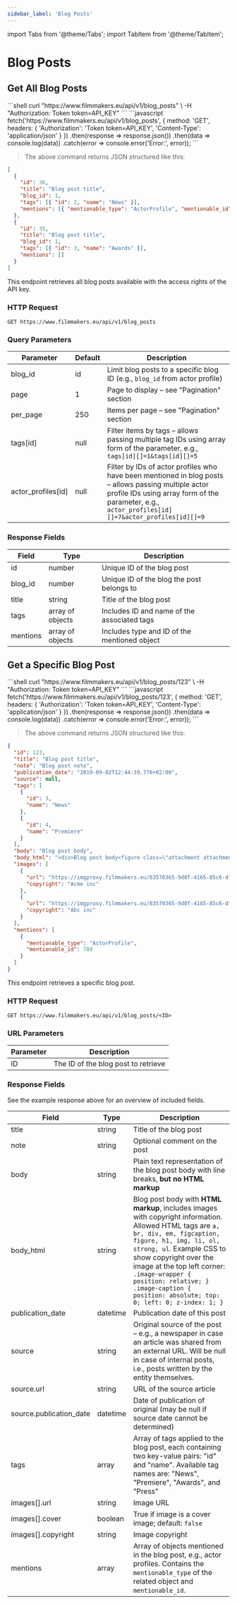 ```yaml
---
sidebar_label: 'Blog Posts'
---
```


import Tabs from '@theme/Tabs';
import TabItem from '@theme/TabItem';

# Blog Posts

## Get All Blog Posts

<Tabs groupId="api-examples">
  <TabItem value="curl" label="cURL" default>
    ```shell
    curl "https://www.filmmakers.eu/api/v1/blog_posts" \
      -H "Authorization: Token token=API_KEY"
    ```
  </TabItem>
  <TabItem value="javascript" label="JavaScript (Fetch)">
    ```javascript
    fetch('https://www.filmmakers.eu/api/v1/blog_posts', {
      method: 'GET',
      headers: {
        'Authorization': 'Token token=API_KEY',
        'Content-Type': 'application/json'
      }
    })
    .then(response => response.json())
    .then(data => console.log(data))
    .catch(error => console.error('Error:', error));
    ```
  </TabItem>
</Tabs>

> The above command returns JSON structured like this:

```json
[
  {
    "id": 36,
    "title": "Blog post title",
    "blog_id": 1,
    "tags": [{ "id": 2, "name": "News" }],
    "mentions": [{ "mentionable_type": "ActorProfile", "mentionable_id": 789 }]
  },
  {
    "id": 35,
    "title": "Blog post title",
    "blog_id": 1,
    "tags": [{ "id": 3, "name": "Awards" }],
    "mentions": []
  }
]
```

This endpoint retrieves all blog posts available with the access rights of the API key.

### HTTP Request

`GET https://www.filmmakers.eu/api/v1/blog_posts`

### Query Parameters

Parameter | Default | Description
--------- | ------- | -----------
blog_id | id | Limit blog posts to a specific blog ID (e.g., `blog_id` from actor profile)
page | 1 | Page to display – see "Pagination" section
per_page | 250 | Items per page – see "Pagination" section
tags[id] | null | Filter items by tags – allows passing multiple tag IDs using array form of the parameter, e.g., `tags[id][]=1&tags[id][]=5`
actor_profiles[id] | null | Filter by IDs of actor profiles who have been mentioned in blog posts – allows passing multiple actor profile IDs using array form of the parameter, e.g., `actor_profiles[id][]=7&actor_profiles[id][]=9`

### Response Fields

Field | Type | Description
--------- | ------- | -----------
id | number | Unique ID of the blog post
blog_id | number | Unique ID of the blog the post belongs to
title | string | Title of the blog post
tags | array of objects | Includes ID and name of the associated tags
mentions | array of objects | Includes type and ID of the mentioned object

## Get a Specific Blog Post

<Tabs groupId="api-examples">
  <TabItem value="curl" label="cURL" default>
    ```shell
    curl "https://www.filmmakers.eu/api/v1/blog_posts/123" \
      -H "Authorization: Token token=API_KEY"
    ```
  </TabItem>
  <TabItem value="javascript" label="JavaScript (Fetch)">
    ```javascript
    fetch('https://www.filmmakers.eu/api/v1/blog_posts/123', {
      method: 'GET',
      headers: {
        'Authorization': 'Token token=API_KEY',
        'Content-Type': 'application/json'
      }
    })
    .then(response => response.json())
    .then(data => console.log(data))
    .catch(error => console.error('Error:', error));
    ```
  </TabItem>
</Tabs>

> The above command returns JSON structured like this:

```json
{
  "id": 123,
  "title": "Blog post title",
  "note": "Blog post note",
  "publication_date": "2019-09-02T12:44:19.776+02:00",
  "source": null,
  "tags": [
    {
      "id": 3,
      "name": "News"
    },
    {
      "id": 4,
      "name": "Premiere"
    }
  ],
  "body": "Blog post body",
  "body_html": "<div>Blog post body<figure class=\"attachment attachment--preview attachment--jpg\"><div class=\"image-wrapper\"><img src=\"https://imgproxy.filmmakers.eu/83570365-9d0f-4165-85c6-df1dd48adb1f.jpg\"><div class=\"image-caption\"><span title=\"© Acme inc\">© Acme inc</span></div></div></figure></div>",
  "images": [
    {
      "url": "https://imgproxy.filmmakers.eu/83570365-9d0f-4165-85c6-df1dd48adb1f.jpg",
      "copyright": "Acme inc"
    },
    {
      "url": "https://imgproxy.filmmakers.eu/83570365-9d0f-4165-85c6-df1dd48adb1f.jpg",
      "copyright": "Abc inc"
    }
  ],
  "mentions": [
    {
      "mentionable_type": "ActorProfile",
      "mentionable_id": 789
    }
  ]
}
```

This endpoint retrieves a specific blog post.

### HTTP Request

`GET https://www.filmmakers.eu/api/v1/blog_posts/<ID>`

### URL Parameters

Parameter | Description
--------- | -----------
ID | The ID of the blog post to retrieve

### Response Fields

See the example response above for an overview of included fields.

Field | Type | Description
--------- | ------- | -----------
title | string | Title of the blog post
note | string | Optional comment on the post
body | string | Plain text representation of the blog post body with line breaks, **but no HTML markup**
body_html | string | Blog post body with **HTML markup**, includes images with copyright information. Allowed HTML tags are `a, br, div, em, figcaption, figure, h1, img, li, ol, strong, ul`. Example CSS to show copyright over the image at the top left corner: `.image-wrapper { position: relative; } .image-caption { position: absolute; top: 0; left: 0; z-index: 1; }`
publication_date | datetime | Publication date of this post
source | string | Original source of the post – e.g., a newspaper in case an article was shared from an external URL. Will be null in case of internal posts, i.e., posts written by the entity themselves.
source.url | string | URL of the source article
source.publication_date | datetime | Date of publication of original (may be null if source date cannot be determined)
tags | array | Array of tags applied to the blog post, each containing two key-value pairs: "id" and "name". Available tag names are: "News", "Premiere", "Awards", and "Press"
images[].url | string | Image URL
images[].cover | boolean | True if image is a cover image; default: `false`
images[].copyright | string | Image copyright
mentions | array | Array of objects mentioned in the blog post, e.g., actor profiles. Contains the `mentionable_type` of the related object and `mentionable_id`.
